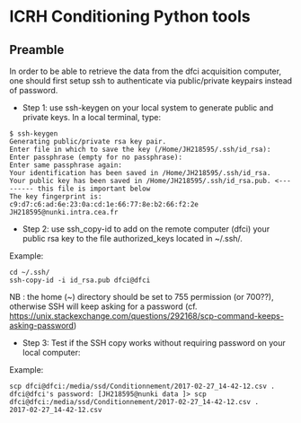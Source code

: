 # ICRH Conditioning Python tools
 
## Preamble
In order to be able to retrieve the data from the dfci acquisition computer, one should first setup ssh to authenticate via public/private keypairs instead of password. 

* Step 1: use ssh-keygen on your local system to generate public and private keys. In a local terminal, type:

```
$ ssh-keygen
Generating public/private rsa key pair.
Enter file in which to save the key (/Home/JH218595/.ssh/id_rsa): 
Enter passphrase (empty for no passphrase): 
Enter same passphrase again: 
Your identification has been saved in /Home/JH218595/.ssh/id_rsa.  
Your public key has been saved in /Home/JH218595/.ssh/id_rsa.pub. <--------- this file is important below
The key fingerprint is:
c9:d7:c6:ad:6e:23:0a:cd:1e:66:77:8e:b2:66:f2:2e JH218595@nunki.intra.cea.fr
```

* Step 2: use ssh_copy-id to add on the remote computer (dfci) your public rsa key to the file authorized_keys located in ~/.ssh/. 

Example:
```
cd ~/.ssh/
ssh-copy-id -i id_rsa.pub dfci@dfci
```

NB : the home (~) directory should be set to 755 permission (or 700??), otherwise SSH will keep asking for a password (cf. https://unix.stackexchange.com/questions/292168/scp-command-keeps-asking-password) 


* Step 3: Test if the SSH copy works without requiring password on your local computer: 

Example:

```
scp dfci@dfci:/media/ssd/Conditionnement/2017-02-27_14-42-12.csv .
dfci@dfci's password: [JH218595@nunki data ]> scp dfci@dfci:/media/ssd/Conditionnement/2017-02-27_14-42-12.csv .
2017-02-27_14-42-12.csv  
```

